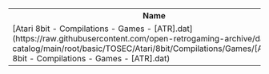 <table>
<tr><th>Name</th><th>Size</th></tr>
<tr><td>[Atari 8bit - Compilations - Games - [ATR].dat](https://raw.githubusercontent.com/open-retrogaming-archive/dat-catalog/main/root/basic/TOSEC/Atari/8bit/Compilations/Games/[ATR]/Atari 8bit - Compilations - Games - [ATR].dat)</td><td>26282</td></tr>
</table>
